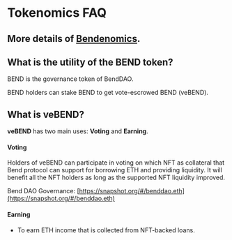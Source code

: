 # Tokenomics FAQ

## More details of [Bendenomics](../governance/bendenomics.md).

## What is the utility of the BEND token?

BEND is the governance token of BendDAO.

BEND holders can stake BEND to get vote-escrowed BEND (veBEND).

## What is veBEND?

**veBEND** has two main uses: **Voting** and **Earning**.

#### **Voting**

Holders of veBEND can participate in voting on which NFT as collateral that Bend protocol can support for borrowing ETH and providing liquidity. It will benefit all the NFT holders as long as the supported NFT liquidity improved.

Bend DAO Governance: [https://snapshot.org/#/benddao.eth](https://snapshot.org/#/benddao.eth)

#### **Earning**

* To earn ETH income that is collected from NFT-backed loans.
